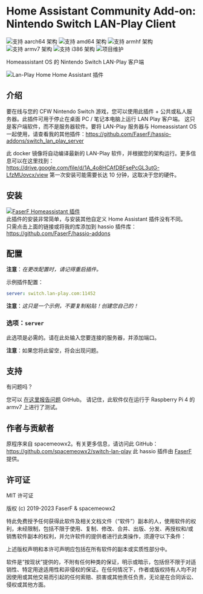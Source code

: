 # Home Assistant Community Add-on: Nintendo Switch LAN-Play Client
![支持 aarch64 架构][aarch64-shield] ![支持 amd64 架构][amd64-shield] ![支持 armhf 架构][armhf-shield] ![支持 armv7 架构][armv7-shield] ![支持 i386 架构][i386-shield]
![项目维护][maintenance-shield]

Homeassistant OS 的 Nintendo Switch LAN-Play 客户端

![Lan-Play Home Home Assistant 插件](../_images/switch_lan_play/screenshot.png)

## 介绍

要在线与您的 CFW Nintendo Switch 游戏，您可以使用此插件 + 公共或私人服务器。此插件可用于停止在桌面 PC / 笔记本电脑上运行 LAN Play 客户端。
这只是客户端软件，而不是服务器软件。要将 LAN-Play 服务器与 Homeassistant OS 一起使用，请查看我的其他插件：<https://github.com/FaserF/hassio-addons/switch_lan_play_server>

此 docker 镜像将自动编译最新的 LAN-Play 软件，并根据您的架构运行。更多信息可以在这里找到：<https://drive.google.com/file/d/1A_4o8HCAfDBFsePcGL3utG-LfzMUovcx/view>
第一次安装可能需要长达 10 分钟，这取决于您的硬件。

## 安装

[![FaserF Homeassistant 插件](https://my.home-assistant.io/badges/supervisor_add_addon_repository.svg)](https://my.home-assistant.io/redirect/supervisor_add_addon_repository/?repository_url=https%3A%2F%2Fgithub.com%2FFaserF%2Fhassio-addons)
<br />
此插件的安装非常简单，与安装其他自定义 Home Assistant 插件没有不同。<br />
只需点击上面的链接或将我的库添加到 hassio 插件库：<https://github.com/FaserF/hassio-addons>

## 配置

**注意**：_在更改配置时，请记得重启插件。_

示例插件配置：

```yaml
server: switch.lan-play.com:11452
```

**注意**：_这只是一个示例，不要复制粘贴！创建您自己的！_

### 选项：`server`

此选项是必需的。请在此处输入您要连接的服务器，并添加端口。

**注意**：如果您将此留空，将会出现问题。

## 支持

有问题吗？

您可以 [在这里报告问题][issue] GitHub。
请记住，此软件仅在运行于 Raspberry Pi 4 的 armv7 上进行了测试。

## 作者与贡献者

原程序来自 spacemeowx2。有关更多信息，请访问此 GitHub：<https://github.com/spacemeowx2/switch-lan-play>
此 hassio 插件由 [FaserF] 提供。

## 许可证

MIT 许可证

版权 (c) 2019-2023 FaserF & spacemeowx2

特此免费授予任何获得此软件及相关文档文件（“软件”）副本的人，使用软件的权利，未经限制，包括不限于使用、复制、修改、合并、出版、分发、再授权和/或销售软件副本的权利，并允许软件的提供者进行此类操作，须遵守以下条件：

上述版权声明和本许可声明应包括在所有软件的副本或实质性部分中。

软件是“按现状”提供的，不附有任何种类的保证，明示或暗示，包括但不限于对适销性、特定用途适用性和非侵权的保证。在任何情况下，作者或版权持有人均不对因使用或其他交易而引起的任何索赔、损害或其他责任负责，无论是在合同诉讼、侵权或其他方面。

[aarch64-shield]: https://img.shields.io/badge/aarch64-yes-green.svg
[amd64-shield]: https://img.shields.io/badge/amd64-yes-green.svg
[armhf-shield]: https://img.shields.io/badge/armhf-yes-green.svg
[armv7-shield]: https://img.shields.io/badge/armv7-yes-green.svg
[FaserF]: https://github.com/FaserF/
[i386-shield]: https://img.shields.io/badge/i386-yes-green.svg
[issue]: https://github.com/FaserF/hassio-addons/issues
[maintenance-shield]: https://img.shields.io/maintenance/yes/2024.svg